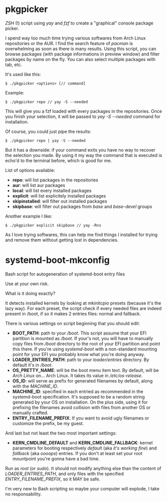 # pkgpicker
*ZSH* (!) script using *yay* and *fzf* to create a "graphical" console package picker.

I spend way too much time trying various softwares from Arch Linux repositories or the AUR. I find the search feature of *pacman* is overwhelming as soon as there is many results. Using this script, you can browse packages (with package informations in preview window) and filter packages by name on the fly. You can also select multiple packages with tab, etc.

It's used like this:

	$ ./pkgpicker <options> [// command]

Example:

	$ ./pkgpicker repo // yay -S --needed

This will give you a fzf loaded with every packages in the repositories. Once you finish your selection, it will be passed to *yay -S --needed* command for installation.

Of course, you could just pipe the results:

	$ ./pkgpicker repo | yay -S --needed

But it has a downside: if your command  exits you have no way to recover the selection you made. By using it my way the command that is executed is echo'd to the terminal before, which is good for me.

List of options available:
- **repo**: will list packages in the repositories
- **aur**: will list aur packages
- **local**: will list every installed packages
- **explicit**: will list explicitely installed packages
- **skipinstalled**: will filter out installed packages
- **skipbase**: will filter out packages from *base* and *base-devel* groups

Another example I like:

	$ ./pkgpicker explicit skipbase // yay -Rns 

As I love trying softwares, this can help me find things I installed for trying and remove them without getting lost in dependencies.



# systemd-boot-mkconfig
Bash script for autogeneration of systemd-boot entry files

Use at your own risk.

What is it doing exactly?

It detects installed kernels by looking at mkinitcpio presets (because it's the lazy way). For each preset, the script check if every needed files are indeed present in /boot, if so it makes 2 entries files: normal and fallback.

There is various settings on script beginning that you should edit:

 - **BOOT_PATH**: path to your */boot*. This script assume that your EFI partition is mounted as */boot*. If your's not, you will have to manually copy files from */boot* directory to the root of your EFI partition and point this there. If you're using *systemd-boot* with a non-standard mounting point for your EFI you probably know what you're doing anyway.
 - **LOADER_ENTRIES_PATH**: path to your *loader/entries* directory. By default it's in */boot*.
 - **OS_PRETTY_NAME**: will be the boot menu item text. By default, will be *Arch Linux* on... Arch Linux. It takes its value in */etc/os-release*.
 - **OS_ID**: will serve as prefix for generated filenames by default, along with the *MACHINE_ID*.
 - **MACHINE_ID**: specified in each entried as recommended in the systemd-boot specification. It's supposed to be a random string generated by your OS on installation. On the plus side, using it for prefixing the filenames avoid collision with files from another OS or manually crafted.
 - **ENTRY_FILENAME_PREFIX**: If you want to avoid ugly filenames or customize the prefix, be my guest.

And last but not least the two most important settings:
 - **KERN_CMDLINE_DEFAULT** and **KERN_CMDLINE_FALLBACK**: kernel parameters for booting respectively *default* (aka *it's working fine*) and *fallback* (aka *oooops*) entries. If you don't at least set your root mountpoint you're gonna have a bad time.

Run as *root* (or *sudo*). It should not modify anything else than the content of *LOADER_ENTRIES_PATH*, and only files with the specified *ENTRY_FILENAME_PREFIX*, so it MAY be safe.

I'm very new to Bash scripting so maybe your computer will explode, I take no responsability.
